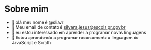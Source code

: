 # Sobre mim
- 👋 olá meu nome é @sliavr
- 🐻 Meu email de contato é silvana.jesus@escola.pr.gov.br
- 👀 eu estou interessado em aprender a programar novas linguagens
- 🌱 Estou aprendendo a programar recentemente a linguagem de JavaScript e Scrath

